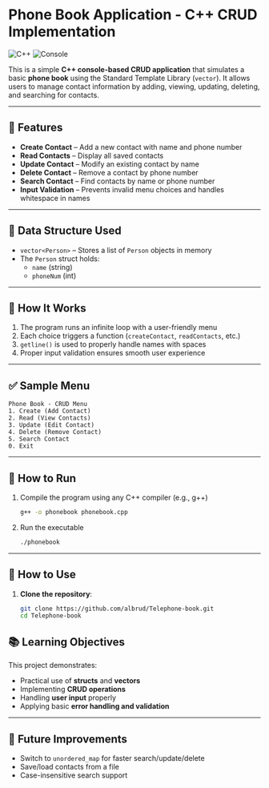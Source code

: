 # Phone Book Application - C++ CRUD Implementation

![C++](https://img.shields.io/badge/c++-%2300599C.svg?style=for-the-badge&logo=c%2B%2B&logoColor=white) ![Console](https://img.shields.io/badge/console-black.svg?style=for-the-badge&logo=windows-terminal&logoColor=white)


This is a simple **C++ console-based CRUD application** that simulates a basic **phone book** using the Standard Template Library (`vector`). It allows users to manage contact information by adding, viewing, updating, deleting, and searching for contacts.

---

## 🔧 Features

- **Create Contact** – Add a new contact with name and phone number  
- **Read Contacts** – Display all saved contacts  
- **Update Contact** – Modify an existing contact by name  
- **Delete Contact** – Remove a contact by phone number  
- **Search Contact** – Find contacts by name or phone number  
- **Input Validation** – Prevents invalid menu choices and handles whitespace in names

---

## 📂 Data Structure Used

- `vector<Person>` – Stores a list of `Person` objects in memory  
- The `Person` struct holds:
  - `name` (string)
  - `phoneNum` (int)

---

## 🧪 How It Works

1. The program runs an infinite loop with a user-friendly menu
2. Each choice triggers a function (`createContact`, `readContacts`, etc.)
3. `getline()` is used to properly handle names with spaces
4. Proper input validation ensures smooth user experience

---

## ✅ Sample Menu

```
Phone Book - CRUD Menu
1. Create (Add Contact)
2. Read (View Contacts)
3. Update (Edit Contact)
4. Delete (Remove Contact)
5. Search Contact
0. Exit
```

---

## 📌 How to Run

1. Compile the program using any C++ compiler (e.g., g++)
   ```bash
   g++ -o phonebook phonebook.cpp
   ```
2. Run the executable
   ```bash
   ./phonebook
   ```

---

## 📌 How to Use

1. **Clone the repository**:
   ```bash
   git clone https://github.com/albrud/Telephone-book.git
   cd Telephone-book
   ```


## 📚 Learning Objectives

This project demonstrates:
- Practical use of **structs** and **vectors**
- Implementing **CRUD operations**
- Handling **user input** properly
- Applying basic **error handling and validation**

---

## 🚀 Future Improvements

- Switch to `unordered_map` for faster search/update/delete
- Save/load contacts from a file
- Case-insensitive search support





   
